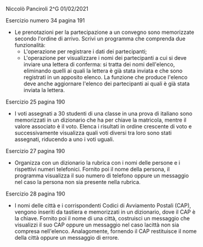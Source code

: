 Niccolò Panciroli 2^G 01/02/2021

Esercizio numero 34 pagina 191
- Le prenotazioni per la partecipazione a un convegno sono memorizzate secondo l'ordine di arrivo. Scrivi un programma che comprenda due funzionalità:
    - L'operazione per registrare i dati dei partecipanti;
    - L'operazione per visualizzare i nomi dei partecipanti a cui si deve inviare una lettera di conferma: si
    tratta dei nomi dell'elenco, eliminando quelli ai quali la lettera è già stata inviata e che sono registrati
    in un apposito elenco. La funzione che produce l'elenco deve anche aggiornare l'elenco dei partecipanti 
    ai quali è già stata inviata la lettera.

Esercizio 25 pagina 190
- I voti assegnati a 30 studenti di una classe in una prova di italiano sono memorizzati in un dizionario che ha per chiave la matricola, mentre il valore associato è il voto.
Elenca i risultati in ordine crescente di voto e successivamente visualizza quali voti diversi tra loro sono stati assegnati, riducendo a uno i voti uguali.

Esercizio 27 pagina 190
- Organizza con un dizionario la rubrica con i nomi delle persone e i rispettivi numeri telefonici. Fornito poi il nome della persona,
il programma visualizza il suo numero di telefono oppure un messaggio nel caso la persona non sia presente nella rubrica.

Esercizio 28 pagina 190
- I nomi delle città e i corrispondenti Codici di Avviamento Postali (CAP), vengono inseriti da tastiera e memorizzati in un dizionario,
dove il CAP è la chiave. Fornito poi il nome di una città, costruisci un messaggio che visualizzi il suo CAP oppure un messaggio nel caso lacittà non sia compresa nell'elenco. Analagomente, fornendo il CAP restituisce il nome della città oppure un messaggio di errore.